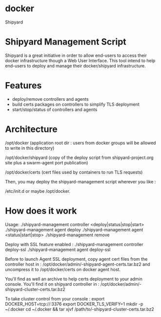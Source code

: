 # docker
Shipyard

# Shipyard Management Script
Shipyard is a great initiative in order to allow end-users to access
their docker infrastructure though a Web User Interface. This tool
intend to help end-users to deploy and manage their docker/shipyard
infrastructure.

# Features
* deploy/remove controllers and agents
* build certs packages on controllers to simplify TLS deployment
* start/stop/status of controllers and agents

# Architecture
/opt/docker (application root dir : users from docker groups will
be allowed to write in this directory)

/opt/docker/shipyard (copy of the deploy script from shipyard-project.org
site plus a swarm-agent port publication)

/opt/docker/certs (cert files used by containers to run TLS requests)

Then, you may deploy the shipyard-management script wherever you like :

/etc/init.d or maybe /opt/docker.

# How does it work

Usage: ./shipyard-management controller <deploy|status|stop|start>
       ./shipyard-management agent deploy <controller-ip>
       ./shipyard-management agent <status|start|stop>
       ./shipyard-management remove

Deploy with SSL feature enabled :
./shipyard-management controller deploy-ssl <controller-hostname> <controller-ip>
./shipyard-management agent deploy-ssl <agent-hostname> <agent-ip> <controller-ip>

Before to launch Agent SSL deployment, copy agent cert files
from the controller host in :
/opt/docker/admin/<controller-hostname>-shipyard-agent-certs.tar.bz2
and uncompress it to /opt/docker/certs on docker agent host.

You'll find as well an archive to help certs deployment to your
admin console. You'll find it on shipyard controller in :
/opt/docker/admin/<controller-hostname>-shipyard-cluster-certs.tar.bz2

To take cluster control from your console :
export DOCKER_HOST=tcp://<swarm-node-ip>:3376
export DOCKER_TLS_VERIFY=1
mkdir -p ~/.docker
cd ~/.docker && tar xjvf /path/to/<controller-hostname>-shipyard-cluster-certs.tar.bz2

 
